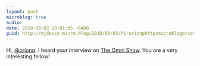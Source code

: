 ```yaml
---
layout: post
microblog: true
audio: 
date: 2018-03-03 13:01:05 -0400
guid: http://mjdescy.micro.blog/2018/03/03/hi-orionphttpsmicroblogorionp-i.html
---
```

Hi, [@orionp](https://micro.blog/orionp). I heard your interview on [The Omni Show](https://theomnishow.omnigroup.com/). You are a very interesting fellow!
